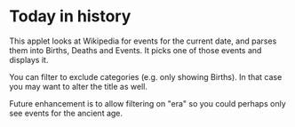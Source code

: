 # Today in history

This applet looks at Wikipedia for events for the current date, and parses them
into Births, Deaths and Events. It picks one of those events and displays it.

You can filter to exclude categories (e.g. only showing Births). In that case
you may want to alter the title as well.

Future enhancement is to allow filtering on "era" so you could perhaps only
see events for the ancient age.

